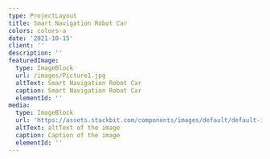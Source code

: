 ```yaml
---
type: ProjectLayout
title: Smart Navigation Robot Car
colors: colors-a
date: '2021-10-15'
client: ''
description: ''
featuredImage:
  type: ImageBlock
  url: /images/Picture1.jpg
  altText: Smart Navigation Robot Car
  caption: Smart Navigation Robot Car
  elementId: ''
media:
  type: ImageBlock
  url: 'https://assets.stackbit.com/components/images/default/default-image.png'
  altText: altText of the image
  caption: Caption of the image
  elementId: ''
---
```

